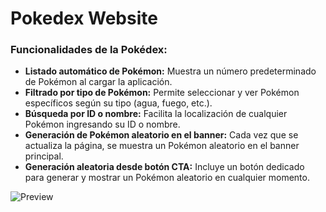 # Pokedex Website

### Funcionalidades de la Pokédex:
- **Listado automático de Pokémon:** Muestra un número predeterminado de Pokémon al cargar la aplicación.
- **Filtrado por tipo de Pokémon:** Permite seleccionar y ver Pokémon específicos según su tipo (agua, fuego, etc.).
- **Búsqueda por ID o nombre:** Facilita la localización de cualquier Pokémon ingresando su ID o nombre.
- **Generación de Pokémon aleatorio en el banner:** Cada vez que se actualiza la página, se muestra un Pokémon aleatorio en el banner principal.
- **Generación aleatoria desde botón CTA:** Incluye un botón dedicado para generar y mostrar un Pokémon aleatorio en cualquier momento.

![Preview](https://repository-images.githubusercontent.com/469884547/e8e53f4d-98e0-4e49-a1dc-96ee9b25481f)
